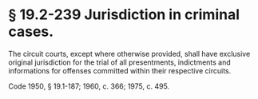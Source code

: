 # § 19.2-239 Jurisdiction in criminal cases.

<p>The circuit courts, except where otherwise provided, shall have exclusive original jurisdiction for the trial of all presentments, indictments and informations for offenses committed within their respective circuits.</p><p>Code 1950, § 19.1-187; 1960, c. 366; 1975, c. 495.</p>
